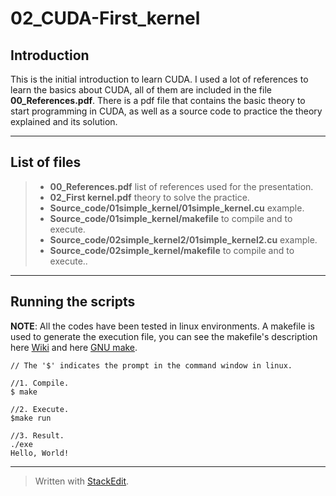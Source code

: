 02_CUDA-First_kernel
===================

Introduction
-------------
This is the initial introduction to learn CUDA. I used a lot of references to learn the basics about CUDA, all of them are included in the file **00_References.pdf**. 
There is a pdf file that contains the basic theory to start programming in CUDA, as well as a source code to practice the theory explained and its solution.

-------------

List of files
-------------
> * **00_References.pdf** list of references used for the presentation.
> * **02_First kernel.pdf** theory to solve the practice.
> * **Source_code/01simple_kernel/01simple_kernel.cu**  example.
> * **Source_code/01simple_kernel/makefile**  to compile and to execute.
> * **Source_code/02simple_kernel2/01simple_kernel2.cu**  example.
> * **Source_code/02simple_kernel/makefile**  to compile and to execute..

-------------

Running the scripts
-------------

**NOTE**: All the codes have been tested in linux environments. A makefile is used to generate the execution file, you can see the makefile's description here [Wiki](http://en.wikipedia.org/wiki/Makefile) and here [GNU make](https://www.gnu.org/software/make/manual/make.html#Introduction).

```
// The '$' indicates the prompt in the command window in linux.

//1. Compile. 
$ make

//2. Execute. 
$make run

//3. Result.
./exe
Hello, World!
```
-------------


> Written with [StackEdit](https://stackedit.io/).
